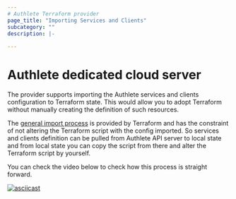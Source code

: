 ```yaml
---
# Authlete Terraform provider
page_title: "Importing Services and Clients"
subcategory: ""
description: |-
  
---
```


# Authlete dedicated cloud server

The provider supports importing the Authlete services and clients configuration to Terraform state. This would allow you to adopt Terraform without manually creating the definition of such resources.

The [general import process](https://www.terraform.io/cli/import) is provided by Terraform and has the constraint of not altering the Terraform script with the config imported. So services and clients definition can be pulled from Authlete API server to local state and from local state you can copy the script from there and alter the Terraform script by yourself.

You can check the video below to check how this process is straight forward.

[![asciicast](https://asciinema.org/a/490283.svg)](https://asciinema.org/a/490283?speed=2)
